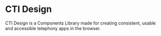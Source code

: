 # CTI Design

CTI Design is a Components Library made for creating consistent, usable and accessible telephony apps in the browser.
